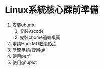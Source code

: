 # Linux系統核心課前準備
1. 安裝ubuntu
    1. 安裝vscode
    2. 安裝chome遠端桌面
3. 申請HackMD[教學影片](https://www.youtube.com/watch?v=1NMk8YIUulQ)
4. [學習申請/使用git](https://github.com/WeiBoHaung/Linux-System-core-design/blob/master/doc/%E7%82%BA%E8%87%AA%E5%AD%B8%E7%9A%84git%E7%AD%86%E8%A8%98.md)
5. 使用perf
6. 使用gnuplot
